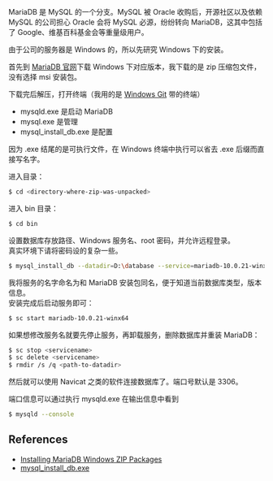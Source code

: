 MariaDB 是 MySQL 的一个分支。MySQL 被 Oracle 收购后，开源社区以及依赖 MySQL 的公司担心
Oracle 会将 MySQL 必源，纷纷转向 MariaDB，这其中包括了 Google、维基百科基金会等重量级用户。

由于公司的服务器是 Windows 的，所以先研究 Windows 下的安装。

首先到 [MariaDB 官网][1]下载 Windows 下对应版本，我下载的是 zip 压缩包文件，没有选择 msi
安装包。

下载完后解压，打开终端（我用的是 [Windows Git][3] 带的终端）

* mysqld.exe 是启动 MariaDB
* mysql.exe 是管理
* mysql_install_db.exe 是配置

因为 .exe 结尾的是可执行文件，在 Windows 终端中执行可以省去 .exe 后缀而直接写名字。

进入目录：

```bash
$ cd <directory-where-zip-was-unpacked>
```

进入 bin 目录：

```bash
$ cd bin
```

设置数据库存放路径、Windows 服务名、root 密码，并允许远程登录。    
真实环境下请将密码设的复杂一些。

```bash
$ mysql_install_db --datadir=D:\database --service=mariadb-10.0.21-winx64 --password=root --allow-remote-root-access
```

我将服务的名字命名为和 MariaDB 安装包同名，便于知道当前数据库类型，版本信息。    
安装完成后启动服务即可：

```bash
$ sc start mariadb-10.0.21-winx64
```

如果想修改服务名就要先停止服务，再卸载服务，删除数据库并重装 MariaDB：

```bash
$ sc stop <servicename>
$ sc delete <servicename>
$ rmdir /s /q <path-to-datadir>
```

然后就可以使用 Navicat 之类的软件连接数据库了。端口号默认是 3306。

端口信息可以通过执行 mysqld.exe 在输出信息中看到

```bash
$ mysqld --console
```

References
----------

* [Installing MariaDB Windows ZIP Packages][2]
* [mysql_install_db.exe][4]

[4]: https://mariadb.com/kb/en/mariadb/mysql_install_dbexe/
[3]: https://git-for-windows.github.io/
[2]: https://mariadb.com/kb/en/mariadb/installing-mariadb-windows-zip-packages/
[1]: https://mariadb.org
